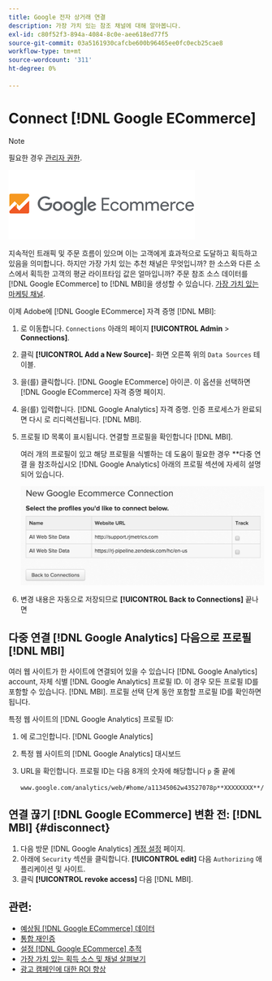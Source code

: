 ```yaml
---
title: Google 전자 상거래 연결
description: 가장 가치 있는 참조 채널에 대해 알아봅니다.
exl-id: c80f52f3-894a-4084-8c0e-aee618ed77f5
source-git-commit: 03a5161930cafcbe600b96465ee0fc0ecb25cae8
workflow-type: tm+mt
source-wordcount: '311'
ht-degree: 0%

---
```


# Connect [!DNL Google ECommerce]

>[!NOTE]
>
>필요한 경우 [관리자 권한](../../../administrator/user-management/user-management.md).

![](../../../assets/google-ecommerce-logo.png)

지속적인 트래픽 및 주문 흐름이 있으며 이는 고객에게 효과적으로 도달하고 획득하고 있음을 의미합니다. 하지만 가장 가치 있는 추천 채널은 무엇입니까? 한 소스와 다른 소스에서 획득한 고객의 평균 라이프타임 값은 얼마입니까? 주문 참조 소스 데이터를 [!DNL Google ECommerce] to [!DNL MBI]을 생성할 수 있습니다. [가장 가치 있는 마케팅 채널](../../../data-analyst/analysis/most-value-source-channel.md).

이제 Adobe에 [!DNL Google ECommerce] 자격 증명 [!DNL MBI]:

1. 로 이동합니다. `Connections` 아래의 페이지 **[!UICONTROL Admin** > **Connections]**.
1. 클릭 **[!UICONTROL Add a New Source]**- 화면 오른쪽 위의 `Data Sources` 테이블.
1. 을(를) 클릭합니다. [!DNL Google ECommerce] 아이콘. 이 옵션을 선택하면 [!DNL Google ECommerce] 자격 증명 페이지.
1. 을(를) 입력합니다. [!DNL Google Analytics] 자격 증명. 인증 프로세스가 완료되면 다시 로 리디렉션됩니다. [!DNL MBI].
1. 프로필 ID 목록이 표시됩니다. 연결할 프로필을 확인합니다 [!DNL MBI].

   여러 개의 프로필이 있고 해당 프로필을 식별하는 데 도움이 필요한 경우 **다중 연결 을 참조하십시오 [!DNL Google Analytics] 아래의 프로필 섹션에 자세히 설명되어 있습니다.

   ![](../../../assets/conn-mult-ga-profiles.png)<!--{: width="500"}-->

1. 변경 내용은 자동으로 저장되므로 **[!UICONTROL Back to Connections]** 끝나면

## 다중 연결 [!DNL Google Analytics] 다음으로 프로필 [!DNL MBI]

여러 웹 사이트가 한 사이트에 연결되어 있을 수 있습니다 [!DNL Google Analytics] account, 자체 식별 [!DNL Google Analytics] 프로필 ID. 이 경우 모든 프로필 ID를 포함할 수 있습니다. [!DNL MBI]. 프로필 선택 단계 동안 포함할 프로필 ID를 확인하면 됩니다.

특정 웹 사이트의 [!DNL Google Analytics] 프로필 ID:

1. 에 로그인합니다. [!DNL Google Analytics]
1. 특정 웹 사이트의 [!DNL Google Analytics] 대시보드
1. URL을 확인합니다. 프로필 ID는 다음 8개의 숫자에 해당합니다 `p` 줄 끝에

   `www.google.com/analytics/web/#home/a11345062w43527078p**XXXXXXXX**/`

## 연결 끊기 [!DNL Google ECommerce] 변환 전: [!DNL MBI] {#disconnect}

1. 다음 방문 [!DNL Google Analytics] [계정 설정](https://www.google.com/accounts/) 페이지.
1. 아래에 `Security` 섹션을 클릭합니다. **[!UICONTROL edit]** 다음 `Authorizing` 애플리케이션 및 사이트.
1. 클릭 **[!UICONTROL revoke access]** 다음 [!DNL MBI].

## 관련:

* [예상됨 [!DNL Google ECommerce] 데이터](../integrations/google-ecommerce-data.md)
* [통합 재인증](https://support.magento.com/hc/en-us/articles/360016733151)
* [설정 [!DNL Google ECommerce] 추적](https://support.google.com/analytics/answer/1009612?hl=en)
* [가장 가치 있는 획득 소스 및 채널 살펴보기](../../analysis/most-value-source-channel.md)
* [광고 캠페인에 대한 ROI 향상](../../analysis/roi-ad-camp.md)
